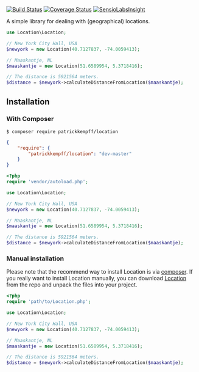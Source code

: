 [![Build Status](https://travis-ci.org/patrickkempff/Location.svg?branch=master)](https://travis-ci.org/patrickkempff/Location)
[![Coverage Status](https://coveralls.io/repos/github/patrickkempff/Location/badge.svg?branch=master)](https://coveralls.io/github/patrickkempff/Location?branch=master)
[![SensioLabsInsight](https://insight.sensiolabs.com/projects/b51bec49-b547-4f43-bfaf-1dc347953eb3/mini.png)](https://insight.sensiolabs.com/projects/b51bec49-b547-4f43-bfaf-1dc347953eb3)


A simple library for dealing with (geographical) locations.

```php
use Location\Location;

// New York City Hall, USA
$newyork = new Location(40.7127837, -74.0059413); 

// Maaskantje, NL
$maaskantje = new Location(51.6589954, 5.3718416);

// The distance is 5921564 meters.
$distance = $newyork->calculateDistanceFromLocation($maaskantje);

```


## Installation

### With Composer

```
$ composer require patrickkempff/location
```

```json
{
    "require": {
        "patrickkempff/location": "dev-master"
    }
}
```

```php
<?php
require 'vendor/autoload.php';

use Location\Location;

// New York City Hall, USA
$newyork = new Location(40.7127837, -74.0059413); 

// Maaskantje, NL
$maaskantje = new Location(51.6589954, 5.3718416);

// The distance is 5921564 meters.
$distance = $newyork->calculateDistanceFromLocation($maaskantje);
```


### Manual installation

Please note that the recommend way to install Location is via [composer](http://getcomposer.org/). If you really want to install Location manually, you can download [Location](https://github.com/patrickkempff/Location/archive/master.zip) from the repo and unpack the files into your project.

```php
<?php
require 'path/to/Location.php';

use Location\Location;

// New York City Hall, USA
$newyork = new Location(40.7127837, -74.0059413); 

// Maaskantje, NL
$maaskantje = new Location(51.6589954, 5.3718416);

// The distance is 5921564 meters.
$distance = $newyork->calculateDistanceFromLocation($maaskantje);
```
